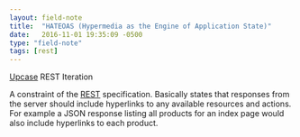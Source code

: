 ```yaml
---
layout: field-note
title:  "HATEOAS (Hypermedia as the Engine of Application State)"
date:   2016-11-01 19:35:09 -0500
type: "field-note"
tags: [rest]
---
```


[Upcase][upcase] REST Iteration

A constraint of the [REST][rest] specification. Basically states that responses
from the server should include hyperlinks to any available resources and
actions. For example a JSON response listing all products for an index page would
also include hyperlinks to each product.

[upcase]: https://thoughtbot.com/upcase/videos/rest
[rest]: https://en.wikipedia.org/wiki/Representational_state_transfer
